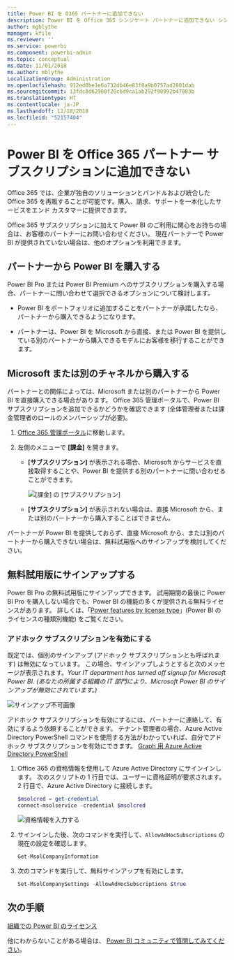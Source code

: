 ```yaml
---
title: Power BI を O365 パートナーに追加できない
description: Power BI を Office 365 シンジケート パートナーに追加できない シンジケート モデルは Office 365 で使用される購入モデルです。
author: mgblythe
manager: kfile
ms.reviewer: ''
ms.service: powerbi
ms.component: powerbi-admin
ms.topic: conceptual
ms.date: 11/01/2018
ms.author: mblythe
LocalizationGroup: Administration
ms.openlocfilehash: 912ed0be1e6a732db46e83f8a9b0757ad2801dab
ms.sourcegitcommit: 13fdc8d62960f20c6d9ca1ab292f98992b47083b
ms.translationtype: HT
ms.contentlocale: ja-JP
ms.lasthandoff: 12/18/2018
ms.locfileid: "52157404"
---
```

# <a name="unable-to-add-power-bi-to-office-365-partner-subscription"></a>Power BI を Office 365 パートナー サブスクリプションに追加できない

Office 365 では、企業が独自のソリューションとバンドルおよび統合した Office 365 を再販することが可能です。購入、請求、サポートを一本化したサービスをエンド カスタマーに提供できます。

Office 365 サブスクリプションに加えて Power BI のご利用に関心をお持ちの場合は、お客様のパートナーにお問い合わせください。 現在パートナーで Power BI が提供されていない場合は、他のオプションを利用できます。

## <a name="work-with-your-partner-to-purchase-power-bi"></a>パートナーから Power BI を購入する

Power BI Pro または Power BI Premium へのサブスクリプションを購入する場合、パートナーに問い合わせて選択できるオプションについて検討します。

* Power BI をポートフォリオに追加することをパートナーが承諾したなら、パートナーから購入できるようになります。

* パートナーは、Power BI を Microsoft から直接、または Power BI を提供している別のパートナーから購入できるモデルにお客様を移行することができます。

## <a name="purchase-from-microsoft-or-another-channel"></a>Microsoft または別のチャネルから購入する

パートナーとの関係によっては、Microsoft または別のパートナーから Power BI を直接購入できる場合があります。 Office 365 管理ポータルで、Power BI サブスクリプションを追加できるかどうかを確認できます (全体管理者または課金管理者のロールのメンバーシップが必要)。

1. [Office 365 管理ポータル](https://admin.microsoft.com/AdminPortal/Home#/homepage)に移動します。

1. 左側のメニューで **[課金]** を開きます。

    * **[サブスクリプション]** が表示される場合、Microsoft からサービスを直接取得することや、Power BI を提供する別のパートナーに問い合わせることができます。

        ![[課金] の [サブスクリプション]](media/service-admin-syndication-partner/billingsub.png)

    * **[サブスクリプション]** が表示されない場合は、直接 Microsoft から、または別のパートナーから購入することはできません。

パートナーが Power BI を提供しておらず、直接 Microsoft から、または別のパートナーから購入できない場合は、無料試用版へのサインアップを検討してください。

## <a name="sign-up-for-a-free-trial"></a>無料試用版にサインアップする

Power BI Pro の無料試用版にサインアップできます。 試用期間の最後に Power BI Pro を購入しない場合でも、Power BI の機能の多くが提供される無料ライセンスがあります。 詳しくは、「[Power features by license type](service-features-license-type.md)」(Power BI のライセンスの種類別機能) をご覧ください。

### <a name="enable-ad-hoc-subscriptions"></a>アドホック サブスクリプションを有効にする

既定では、個別のサインアップ (アドホック サブスクリプションとも呼ばれます) は無効になっています。 この場合、サインアップしようとすると次のメッセージが表示されます。*Your IT department has turned off signup for Microsoft Power BI. (あなたの所属する組織の IT 部門により、Microsoft Power BI のサインアップが無効にされています。)*

![サインアップ不可画像](media/service-admin-syndication-partner/sorry.png)

アドホック サブスクリプションを有効にするには、パートナーに連絡して、有効にするよう依頼することができます。 テナント管理者の場合、Azure Active Directory PowerShell コマンドを使用する方法がわかっていれば、自分でアドホック サブスクリプションを有効にできます。 [Graph 用 Azure Active Directory PowerShell](/powershell/azure/active-directory/install-adv2/)

1. Office 365 の資格情報を使用して Azure Active Directory にサインインします。 次のスクリプトの 1 行目では、ユーザーに資格証明が要求されます。 2 行目で、Azure Active Directory に接続します。

    ```powershell
    $msolcred = get-credential
    connect-msolservice -credential $msolcred
    ```

    ![資格情報を入力する](media/service-admin-syndication-partner/aad-signin.png)

1. サインインした後、次のコマンドを実行して、`AllowAdHocSubscriptions` の現在の設定を確認します。

    ```powershell
    Get-MsolCompanyInformation
    ```

1. 次のコマンドを実行して、無料サインアップを有効にします。

    ```powershell
    Set-MsolCompanySettings -AllowAdHocSubscriptions $true
    ```

## <a name="next-steps"></a>次の手順

[組織での Power BI のライセンス](service-admin-licensing-organization.md)

他にわからないことがある場合は、 [Power BI コミュニティで質問してみてください](http://community.powerbi.com/)。